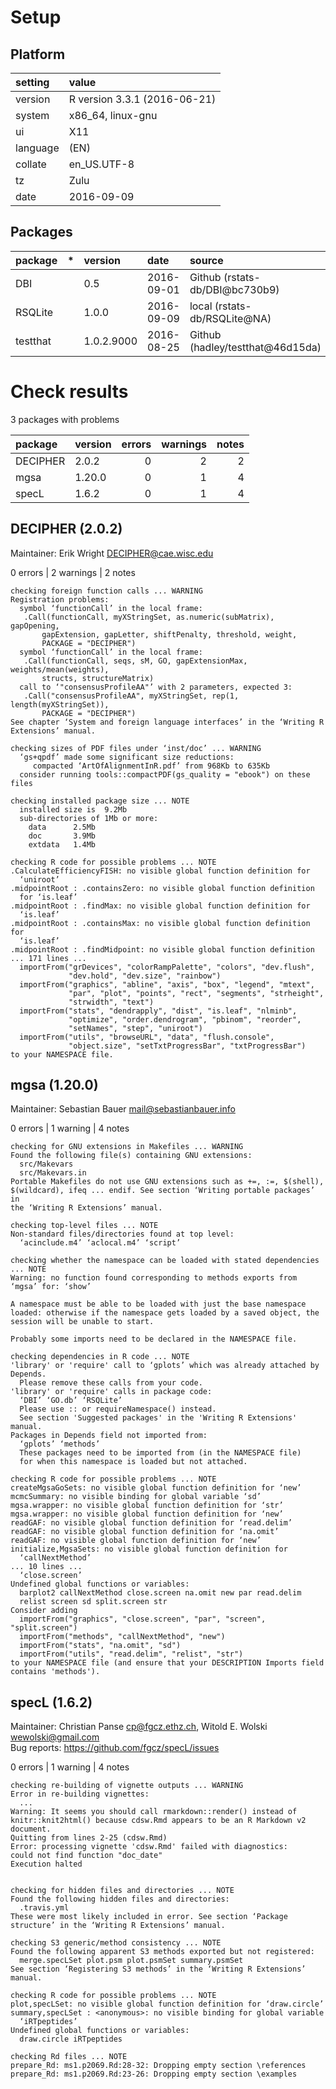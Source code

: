 # Setup

## Platform

|setting  |value                        |
|:--------|:----------------------------|
|version  |R version 3.3.1 (2016-06-21) |
|system   |x86_64, linux-gnu            |
|ui       |X11                          |
|language |(EN)                         |
|collate  |en_US.UTF-8                  |
|tz       |Zulu                         |
|date     |2016-09-09                   |

## Packages

|package  |*  |version    |date       |source                           |
|:--------|:--|:----------|:----------|:--------------------------------|
|DBI      |   |0.5        |2016-09-01 |Github (rstats-db/DBI@bc730b9)   |
|RSQLite  |   |1.0.0      |2016-09-09 |local (rstats-db/RSQLite@NA)     |
|testthat |   |1.0.2.9000 |2016-08-25 |Github (hadley/testthat@46d15da) |

# Check results

3 packages with problems

|package  |version | errors| warnings| notes|
|:--------|:-------|------:|--------:|-----:|
|DECIPHER |2.0.2   |      0|        2|     2|
|mgsa     |1.20.0  |      0|        1|     4|
|specL    |1.6.2   |      0|        1|     4|

## DECIPHER (2.0.2)
Maintainer: Erik Wright <DECIPHER@cae.wisc.edu>

0 errors | 2 warnings | 2 notes

```
checking foreign function calls ... WARNING
Registration problems:
  symbol ‘functionCall’ in the local frame:
   .Call(functionCall, myXStringSet, as.numeric(subMatrix), gapOpening, 
       gapExtension, gapLetter, shiftPenalty, threshold, weight, 
       PACKAGE = "DECIPHER")
  symbol ‘functionCall’ in the local frame:
   .Call(functionCall, seqs, sM, GO, gapExtensionMax, weights/mean(weights), 
       structs, structureMatrix)
  call to ‘"consensusProfileAA"’ with 2 parameters, expected 3:
   .Call("consensusProfileAA", myXStringSet, rep(1, length(myXStringSet)), 
       PACKAGE = "DECIPHER")
See chapter ‘System and foreign language interfaces’ in the ‘Writing R
Extensions’ manual.

checking sizes of PDF files under ‘inst/doc’ ... WARNING
  ‘gs+qpdf’ made some significant size reductions:
     compacted ‘ArtOfAlignmentInR.pdf’ from 968Kb to 635Kb
  consider running tools::compactPDF(gs_quality = "ebook") on these files

checking installed package size ... NOTE
  installed size is  9.2Mb
  sub-directories of 1Mb or more:
    data      2.5Mb
    doc       3.9Mb
    extdata   1.4Mb

checking R code for possible problems ... NOTE
.CalculateEfficiencyFISH: no visible global function definition for
  ‘uniroot’
.midpointRoot : .containsZero: no visible global function definition
  for ‘is.leaf’
.midpointRoot : .findMax: no visible global function definition for
  ‘is.leaf’
.midpointRoot : .containsMax: no visible global function definition for
  ‘is.leaf’
.midpointRoot : .findMidpoint: no visible global function definition
... 171 lines ...
  importFrom("grDevices", "colorRampPalette", "colors", "dev.flush",
             "dev.hold", "dev.size", "rainbow")
  importFrom("graphics", "abline", "axis", "box", "legend", "mtext",
             "par", "plot", "points", "rect", "segments", "strheight",
             "strwidth", "text")
  importFrom("stats", "dendrapply", "dist", "is.leaf", "nlminb",
             "optimize", "order.dendrogram", "pbinom", "reorder",
             "setNames", "step", "uniroot")
  importFrom("utils", "browseURL", "data", "flush.console",
             "object.size", "setTxtProgressBar", "txtProgressBar")
to your NAMESPACE file.
```

## mgsa (1.20.0)
Maintainer: Sebastian Bauer <mail@sebastianbauer.info>

0 errors | 1 warning  | 4 notes

```
checking for GNU extensions in Makefiles ... WARNING
Found the following file(s) containing GNU extensions:
  src/Makevars
  src/Makevars.in
Portable Makefiles do not use GNU extensions such as +=, :=, $(shell),
$(wildcard), ifeq ... endif. See section ‘Writing portable packages’ in
the ‘Writing R Extensions’ manual.

checking top-level files ... NOTE
Non-standard files/directories found at top level:
  ‘acinclude.m4’ ‘aclocal.m4’ ‘script’

checking whether the namespace can be loaded with stated dependencies ... NOTE
Warning: no function found corresponding to methods exports from ‘mgsa’ for: ‘show’

A namespace must be able to be loaded with just the base namespace
loaded: otherwise if the namespace gets loaded by a saved object, the
session will be unable to start.

Probably some imports need to be declared in the NAMESPACE file.

checking dependencies in R code ... NOTE
'library' or 'require' call to ‘gplots’ which was already attached by Depends.
  Please remove these calls from your code.
'library' or 'require' calls in package code:
  ‘DBI’ ‘GO.db’ ‘RSQLite’
  Please use :: or requireNamespace() instead.
  See section 'Suggested packages' in the 'Writing R Extensions' manual.
Packages in Depends field not imported from:
  ‘gplots’ ‘methods’
  These packages need to be imported from (in the NAMESPACE file)
  for when this namespace is loaded but not attached.

checking R code for possible problems ... NOTE
createMgsaGoSets: no visible global function definition for ‘new’
mcmcSummary: no visible binding for global variable ‘sd’
mgsa.wrapper: no visible global function definition for ‘str’
mgsa.wrapper: no visible global function definition for ‘new’
readGAF: no visible global function definition for ‘read.delim’
readGAF: no visible global function definition for ‘na.omit’
readGAF: no visible global function definition for ‘new’
initialize,MgsaSets: no visible global function definition for
  ‘callNextMethod’
... 10 lines ...
  ‘close.screen’
Undefined global functions or variables:
  barplot2 callNextMethod close.screen na.omit new par read.delim
  relist screen sd split.screen str
Consider adding
  importFrom("graphics", "close.screen", "par", "screen", "split.screen")
  importFrom("methods", "callNextMethod", "new")
  importFrom("stats", "na.omit", "sd")
  importFrom("utils", "read.delim", "relist", "str")
to your NAMESPACE file (and ensure that your DESCRIPTION Imports field
contains 'methods').
```

## specL (1.6.2)
Maintainer: Christian Panse <cp@fgcz.ethz.ch>, Witold E. Wolski <wewolski@gmail.com>  
Bug reports: https://github.com/fgcz/specL/issues

0 errors | 1 warning  | 4 notes

```
checking re-building of vignette outputs ... WARNING
Error in re-building vignettes:
  ...
Warning: It seems you should call rmarkdown::render() instead of knitr::knit2html() because cdsw.Rmd appears to be an R Markdown v2 document.
Quitting from lines 2-25 (cdsw.Rmd) 
Error: processing vignette 'cdsw.Rmd' failed with diagnostics:
could not find function "doc_date"
Execution halted


checking for hidden files and directories ... NOTE
Found the following hidden files and directories:
  .travis.yml
These were most likely included in error. See section ‘Package
structure’ in the ‘Writing R Extensions’ manual.

checking S3 generic/method consistency ... NOTE
Found the following apparent S3 methods exported but not registered:
  merge.specLSet plot.psm plot.psmSet summary.psmSet
See section ‘Registering S3 methods’ in the ‘Writing R Extensions’
manual.

checking R code for possible problems ... NOTE
plot,specLSet: no visible global function definition for ‘draw.circle’
summary,specLSet : <anonymous>: no visible binding for global variable
  ‘iRTpeptides’
Undefined global functions or variables:
  draw.circle iRTpeptides

checking Rd files ... NOTE
prepare_Rd: ms1.p2069.Rd:28-32: Dropping empty section \references
prepare_Rd: ms1.p2069.Rd:23-26: Dropping empty section \examples
```

